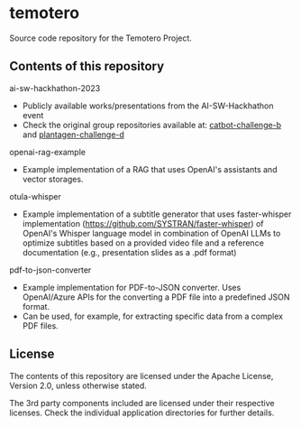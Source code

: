 # temotero
Source code repository for the Temotero Project.

Contents of this repository
---------------------------
ai-sw-hackhathon-2023
 - Publicly available works/presentations from the AI-SW-Hackhathon event
 - Check the original group repositories available at: [catbot-challenge-b](https://github.com/abar654/ai-hack-news) and [plantagen-challenge-d](https://github.com/vnuotio/comp_se_110_hackathon)
 
openai-rag-example
- Example implementation of a RAG that uses OpenAI's assistants and vector storages.

otula-whisper
- Example implementation of a subtitle generator that uses faster-whisper implementation (https://github.com/SYSTRAN/faster-whisper) of OpenAI's Whisper language model in combination of OpenAI LLMs to optimize subtitles based on a provided video file and a reference documentation (e.g., presentation slides as a .pdf format)

pdf-to-json-converter
- Example implementation for PDF-to-JSON converter. Uses OpenAI/Azure APIs for the converting a PDF file into a predefined JSON format.
- Can be used, for example, for extracting specific data from a complex PDF files.

License
-------

The contents of this repository are licensed under the Apache License, Version 2.0, unless otherwise stated.

The 3rd party components included are licensed under their respective licenses. Check the individual application directories for further details.
